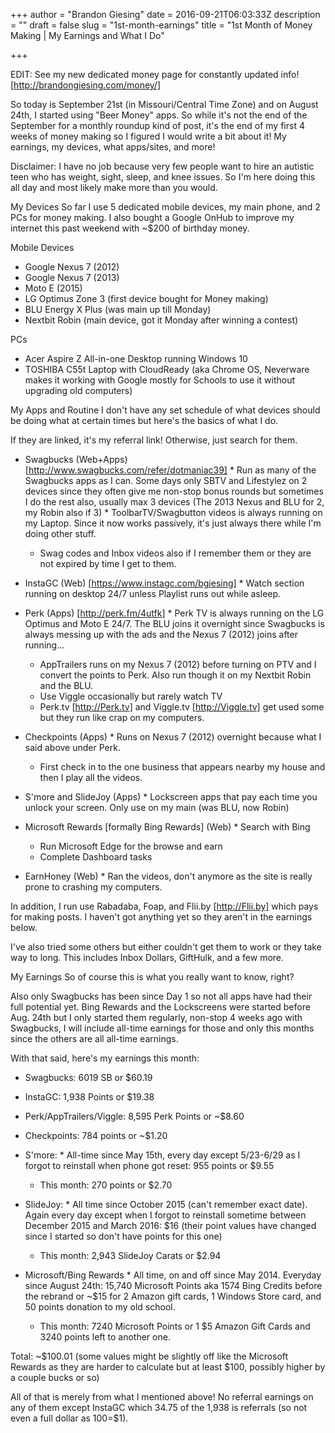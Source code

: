 +++
author = "Brandon Giesing"
date = 2016-09-21T06:03:33Z
description = ""
draft = false
slug = "1st-month-earnings"
title = "1st Month of Money Making | My Earnings and What I Do"

+++

EDIT: See my new dedicated money page for constantly updated info!
[http://brandongiesing.com/money/]

So today is September 21st (in Missouri/Central Time Zone) and on August 24th, I
started using "Beer Money" apps. So while it's not the end of the September for
a monthly roundup kind of post, it's the end of my first 4 weeks of money making
so I figured I would write a bit about it! My earnings, my devices, what
apps/sites, and more!

Disclaimer: I have no job because very few people want to hire an autistic teen
who has weight, sight, sleep, and knee issues. So I'm here doing this all day
and most likely make more than you would.

My Devices
So far I use 5 dedicated mobile devices, my main phone, and 2 PCs for money
making. I also bought a Google OnHub to improve my internet this past weekend
with ~$200 of birthday money.

Mobile Devices
 * Google Nexus 7 (2012)
 * Google Nexus 7 (2013)
 * Moto E (2015)
 * LG Optimus Zone 3 (first device bought for Money making)
 * BLU Energy X Plus (was main up till Monday)
 * Nextbit Robin (main device, got it Monday after winning a contest)

PCs
 * Acer Aspire Z All-in-one Desktop running Windows 10
 * TOSHIBA C55t Laptop with CloudReady (aka Chrome OS, Neverware makes it
   working with Google mostly for Schools to use it without upgrading old
   computers)

My Apps and Routine
I don't have any set schedule of what devices should be doing what at certain
times but here's the basics of what I do.

If they are linked, it's my referral link! Otherwise, just search for them.

 * Swagbucks (Web+Apps) [http://www.swagbucks.com/refer/dotmaniac39] * Run as
      many of the Swagbucks apps as I can. Some days only SBTV and Lifestylez on
      2 devices since they often give me non-stop bonus rounds but sometimes I
      do the rest also, usually max 3 devices (The 2013 Nexus and BLU for 2, my
      Robin also if 3)
    * 
      ToolbarTV/Swagbutton videos is always running on my Laptop. Since it now
      works passively, it's just always there while I'm doing other stuff.
    * Swag
      codes and Inbox videos also if I remember them or they are not expired by
      time I get to them.
   
   
 * InstaGC (Web) [https://www.instagc.com/bgiesing] * Watch section running on
      desktop 24/7 unless Playlist runs out while asleep.
   
   
 * Perk (Apps) [http://perk.fm/4utfk] * Perk TV is always running on the LG
      Optimus and Moto E 24/7. The BLU joins it overnight since Swagbucks is
      always messing up with the ads and the Nexus 7 (2012) joins after
      running...
    * AppTrailers runs on my Nexus 7 (2012)
      before turning on PTV and I convert the points to Perk. Also run though it
      on my Nextbit Robin and the BLU.
    * Use Viggle occasionally but rarely watch
      TV
    * Perk.tv [http://Perk.tv]  and Viggle.tv [http://Viggle.tv]  get used some
      but they run like crap on my computers.
   
   
 * Checkpoints (Apps) * Runs on Nexus 7 (2012) overnight because what I said
      above under Perk.
    * First check in to the one business that appears nearby
      my house and then I play all the videos.
   
   
 * S'more and SlideJoy (Apps) * Lockscreen apps that pay each time you unlock
      your screen. Only use on my main (was BLU, now Robin)
   
   
 * Microsoft Rewards [formally Bing Rewards] (Web) * Search with Bing
    * Run Microsoft Edge for the
      browse and earn
    * Complete Dashboard tasks
   
   
 * EarnHoney (Web) * Ran the videos, don't anymore as the site is really prone
      to crashing my computers.
   
   

In addition, I run use Rabadaba, Foap, and Flii.by [http://Flii.by]  which pays
for making posts. I haven't got anything yet so they aren't in the earnings
below.

I've also tried some others but either couldn't get them to work or they take
way to long. This includes Inbox Dollars, GiftHulk, and a few more.

My Earnings
So of course this is what you really want to know, right?

Also only Swagbucks has been since Day 1 so not all apps have had their full
potential yet. Bing Rewards and the Lockscreens were started before Aug. 24th
but I only started them regularly, non-stop 4 weeks ago with Swagbucks, I will
include all-time earnings for those and only this months since the others are
all all-time earnings.

With that said, here's my earnings this month:

 * Swagbucks: 6019 SB or $60.19
 * InstaGC: 1,938 Points or $19.38
 * Perk/AppTrailers/Viggle: 8,595 Perk Points or ~$8.60
 * Checkpoints: 784 points or ~$1.20
 * S'more: * All-time since May 15th, every day except 5/23-6/29 as I forgot to
      reinstall when phone got reset: 955 points or $9.55
    * This month: 270 points or $2.70
   
   
 * SlideJoy: * All time since October 2015 (can't remember exact date). Again
      every day except when I forgot to reinstall sometime between December 2015
      and March 2016: $16 (their point values have changed since I started so
      don't have points for this one)
    * This month: 2,943 SlideJoy Carats or $2.94
   
   
 * Microsoft/Bing Rewards * All time, on and off since May 2014. Everyday since
      August 24th: 15,740 Microsoft Points aka 1574 Bing Credits before the
      rebrand or ~$15 for 2 Amazon gift cards, 1 Windows Store card, and 50
      points donation to my old school.
    * This month: 7240 Microsoft Points or 1 $5 Amazon
      Gift Cards and 3240 points left to another one.
   
   

Total:  ~$100.01 (some values might be slightly off like the Microsoft Rewards
as they are harder to calculate but at least $100, possibly higher by a couple
bucks or so)

All of that is merely from what I mentioned above! No referral earnings on any
of them except InstaGC which 34.75 of the 1,938 is referrals (so not even a full
dollar as 100=$1).